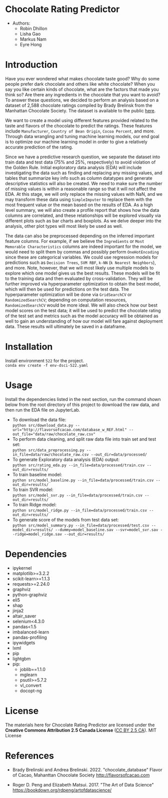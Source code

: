 # Chocolate Rating Predictor

* Authors:
    - Robin Dhillon
    - Lisha Gao
    - Markus Nam
    - Eyre Hong
    
# Introduction 

Have you ever wondered what makes chocolate taste good? Why do some people prefer dark chocolate and others like white chocolate? When you say you like certain kinds of chocolate, what are the factors that made you think so? Are there any ingredients in the chocolate that you want to avoid? To answer these questions, we decided to perform an analysis based on a dataset of 2,588 chocolate ratings compiled by Brady Brelinsk from the Manhattan Chocolate Society. The dataset is available to the public [here](http://flavorsofcacao.com/chocolate_database.html).

We want to create a model using different features provided related to the taste and flavors of the chocolate to predict the ratings. These features include `Manufacturer`, `Country of Bean Origin`, `Cocoa Percent`, and more. Through data wrangling and tuning machine learning models, our end goal is to optimize our machine learning model in order to give a relatively accurate prediction of the rating.

Since we have a predictive research question, we separate the dataset into train data and test data (75% and 25%, respectively) to avoid violation of the Golden Rule. Initial exploratory data analysis (EDA) will include investigating the data such as finding and replacing any missing values, and tables that summarize key info such as column datatypes and generate descriptive statistics will also be created. We need to make sure the number of missing values is within a reasonable range so that it will not affect the EDA. At this stage, we will only replace the missing values with NaN, and we may transform these data using `SimpleImputer` to replace them with the most frequent value or the mean based on the results of EDA. As a high level summary, we will also create a profile report that shows how the data columns are correlated, and these relationships will be explored visually via different plots such as bar charts and boxplots. As we delve deeper into the analysis, other plot types will most likely be used as well.

The data can also be preprocessed depending on the inferred important feature columns. For example, if we believe the `Ingredients` or `Most Memorable Characteristics` columns are indeed important for the model, we would need to split them by commas and possibly perform `OneHotEncoding` since these are categorical variables. We could use regression models for predictions such as `Decision Trees`, `SVM RBF`, `k-NN` (`k Nearest Neighbors`), and more. Note, however, that we will most likely use multiple models to explore which one model gives us the best results. These models will be fit to the training data and then evaluated by cross-validation. They will be further improved via hyperparameter optimization to obtain the best model, which will then be used for predictions on the test data. The hyperparameter optimization will be done via `GridSearchCV` or `RandomizedSearchCV`; depending on computation resources, `RandomizedSearchCV` would be more ideal. We will also check how our best model scores on the test data; it will be used to predict the chocolate rating of the test set and metrics such as the model accuracy will be obtained as well to gain an understanding of how our model will fare against deployment data. These results will ultimately be saved in a dataframe.

# Installation
Install environment `522` for the project.<br>
`conda env create -f env-dsci-522.yaml`

# Usage
Install the dependencies listed in the next section, run the command shown below from the root directory of this project to download the raw data, and then run the EDA file on JupyterLab.
- To download the data file:<br>
`python src/download_data.py --url="http://flavorsofcacao.com/database_w_REF.html" --out_file="data/raw/chocolate_raw.csv"`
- To perform data cleaning, and split raw data file into train set and test set:<br>
`python src/data_preprocessing.py --in_file=data/raw/chocolate_raw.csv --out_dir=data/processed/`
- To generate Exploratory data analysis (EDA) output:<br>
`python src/rating_eda.py --in_file=data/processed/train.csv --out_dir=results/`
- To train baseline model:<br>
`python src/model_baseline.py --in_file=data/processed/train.csv --out_dir=results/`
- To train SVR model:<br>
`python src/model_svr.py --in_file=data/processed/train.csv --out_dir=results/`
- To train Ridge model:<br>
`python src/model_ridge.py --in_file=data/processed/train.csv --out_dir=results/`
- To generate score of the models from test data set:<br>
`python src/model_summary.py --in_file=data/processed/test.csv --model_dir=results/ --dummy=model_baseline.sav --svr=model_svr.sav --ridge=model_ridge.sav --out_dir=results/`

# Dependencies
  - ipykernel
  - matplotlib>=3.2.2
  - scikit-learn>=1.1.3
  - requests>=2.24.0
  - graphviz
  - python-graphviz
  - eli5
  - shap
  - jinja2
  - altair_saver
  - selenium<4.3.0
  - pandas<1.5
  - imbalanced-learn
  - pandas-profiling
  - ipywidgets
  - lxml
  - pip
  - lightgbm
  - pip:
    - joblib==1.1.0
    - mglearn
    - psutil>=5.7.2
    - vl_convert
    - docopt-ng
# License
The materials here for Chocolate Rating Predictor are licensed under the **Creative Commons Attribution 2.5 Canada License** ([CC BY 2.5 CA](https://creativecommons.org/licenses/by/2.5/ca/)). MIT License


# References

- Brady Brelinski and Andrea Brelinski. 2022. "chocolate_database" Flavor of Cacao, Mahanttan Chocolate Society http://flavorsofcacao.com

- Roger D. Peng and Elizabeth Matsui. 2017. "The Art of Data Science" https://bookdown.org/rdpeng/artofdatascience/ 